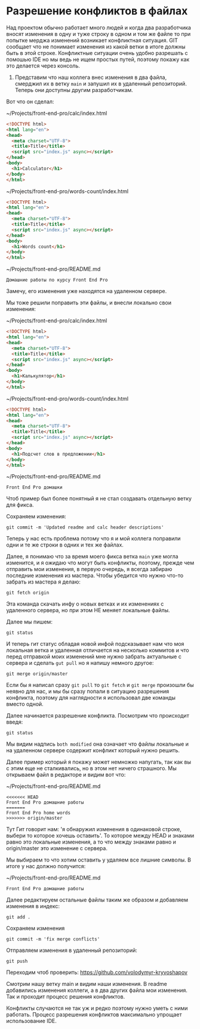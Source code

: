 # Разрешение конфликтов в файлах

Над проектом обычно работает много людей и когда два разработчика вносят изменения в одну и туже строку в одном и том же файле то при попытке мерджа изменений возникает конфликтная ситуация. GIT сообщает что не понимает изменения из какой ветки в итоге должны быть в этой строке. Конфликтные ситуации очень удобно разрешать с помошью IDE но мы ведь не ищем простых путей, поэтому покажу как это делается через консоль.

1. Представим что наш коллега внес изменения в два файла, смерджил их в ветку `main` и запушил их в удаленный репозиторий. Теперь они доступны другим разработчикам.

Вот что он сделал:

~/Projects/front-end-pro/calc/index.html
```html
<!DOCTYPE html>
<html lang="en">
<head>
  <meta charset="UTF-8">
  <title>Title</title>
  <script src="index.js" async></script>
</head>
<body>
  <h1>Calculator</h1>
</body>
</html>
```

~/Projects/front-end-pro/words-count/index.html
```html
<!DOCTYPE html>
<html lang="en">
<head>
  <meta charset="UTF-8">
  <title>Title</title>
  <script src="index.js" async></script>
</head>
<body>
  <h1>Words count</h1>
</body>
</html>
```

~/Projects/front-end-pro/README.md
```
Домашние работы по курсу Front End Pro
```
Замечу, его изменения уже находятся на удаленном сервере.


Мы тоже решили поправить эти файлы, и внесли локально свои изменения:

~/Projects/front-end-pro/calc/index.html
```html
<!DOCTYPE html>
<html lang="en">
<head>
  <meta charset="UTF-8">
  <title>Title</title>
  <script src="index.js" async></script>
</head>
<body>
  <h1>Калькулятор</h1>
</body>
</html>
```

~/Projects/front-end-pro/words-count/index.html
```html
<!DOCTYPE html>
<html lang="en">
<head>
  <meta charset="UTF-8">
  <title>Title</title>
  <script src="index.js" async></script>
</head>
<body>
  <h1>Подсчет слов в предложении</h1>
</body>
</html>
```

~/Projects/front-end-pro/README.md
```
Front End Pro домашки
```
Чтоб пример был более понятный я не стал создавать отдельную ветку для фикса.

Сохраняем изменения:
```
git commit -m 'Updated readme and calc header descriptions'
```
Теперь у нас есть проблема потому что я и мой коллега поправили одни и те же строки в одних и тех же файлах.

Далее, я понимаю что за время моего фикса ветка `main` уже могла изменится, и я ожидаю что могут быть конфликты, поэтому, прежде чем отправить мои изменения, в первую очередь, я всегда забираю последние изменения из мастера. Чтобы убедится что нужно что-то забрать из мастера я делаю:
```
git fetch origin
```
Эта команда скачать инфу о новых ветках и их изменениях с удаленного сервера, но при этом НЕ меняет локальные файлы.

Далее мы пишем:
```
git status
```
И теперь гит статус обладая новой инфой подсказывает нам что моя локальная ветка и удаленная отличается на несколько коммитов и что перед отправкой моих изменений мне нужно забрать актуальные с сервера и сделать `gut pull` но я напишу немного другое:
```
git merge origin/master
```
Если бы я написал сразу `git pull` то `git fetch` и `git merge` произошли бы неявно для нас, и мы бы сразу попали в ситуацию разрешения конфликта, поэтому для наглядности я использовал две команды вместо одной.

Далее начинается разрешение конфликта. Посмотрим что происходит введя:
```
git status
```
Мы видим надпись `both modified` она означает что файлы локальные и на удаленном сервере содержит конфликт который нужно решить.

Далее пример который я покажу может немножко напугать, так как вы с этим еще не сталкивались, но в этом нет ничего страшного. Мы открываем файл в редакторе и видим вот что:

~/Projects/front-end-pro/README.md
```
<<<<<<< HEAD
Front End Pro домашние работы
=======
Front End Pro home words
>>>>>>> origin/master
```
Тут Гит говорит нам: 'я обнаружил изменения в одинаковой строке, выбери то которое хочешь оставить'. То которое между HEAD и знаками равно это локальные изменения, а то что между знаками равно и origin/master это изменение с сервера.

Мы выбираем то что хотим оставить у удаляем все лишние символы. В итоге у нас должно получится:

~/Projects/front-end-pro/README.md
```
Front End Pro домашние работы
```
Далее редактируем остальные файлы таким же образом и добавляем изменения в индекс:
```
git add .
```
Cохраняем изменения
```
git commit -m 'fix merge conflicts'
```
Отправляем изменения в удаленный репозиторий:
```
git push
```
Переходим чтоб проверить: https://github.com/volodymyr-kryvoshapov

Смотрим нашу ветку main и видим наши изменения. В readme добавились изменения коллеги, а в два других файла мои изменения. Так и проходит процесс решения конфликтов.

Конфликты случаются не так уж и редко поэтому нужно уметь с ними работать. Процесс разрешения конфликтов максимально упрощает использование IDE.